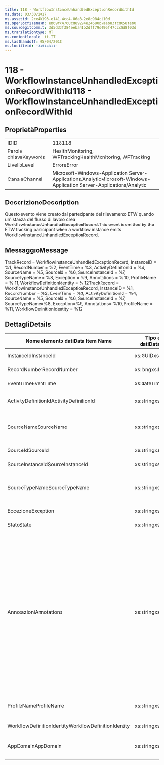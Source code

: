 ```yaml
---
title: 118 - WorkflowInstanceUnhandledExceptionRecordWithId
ms.date: 03/30/2017
ms.assetid: 2ce4b193-e141-4cc4-86a3-2e8c984c110d
ms.openlocfilehash: eb69fc4760cd89294e24680b5aab83fcd058feb0
ms.sourcegitcommit: 3d5d33f384eeba41b2dff79d096f47ccc8d8f03d
ms.translationtype: MT
ms.contentlocale: it-IT
ms.lasthandoff: 05/04/2018
ms.locfileid: "33514311"
---
```

# <a name="118---workflowinstanceunhandledexceptionrecordwithid"></a><span data-ttu-id="1d503-102">118 - WorkflowInstanceUnhandledExceptionRecordWithId</span><span class="sxs-lookup"><span data-stu-id="1d503-102">118 - WorkflowInstanceUnhandledExceptionRecordWithId</span></span>
## <a name="properties"></a><span data-ttu-id="1d503-103">Proprietà</span><span class="sxs-lookup"><span data-stu-id="1d503-103">Properties</span></span>  
  
|||  
|-|-|  
|<span data-ttu-id="1d503-104">ID</span><span class="sxs-lookup"><span data-stu-id="1d503-104">ID</span></span>|<span data-ttu-id="1d503-105">118</span><span class="sxs-lookup"><span data-stu-id="1d503-105">118</span></span>|  
|<span data-ttu-id="1d503-106">Parole chiave</span><span class="sxs-lookup"><span data-stu-id="1d503-106">Keywords</span></span>|<span data-ttu-id="1d503-107">HealthMonitoring, WFTracking</span><span class="sxs-lookup"><span data-stu-id="1d503-107">HealthMonitoring, WFTracking</span></span>|  
|<span data-ttu-id="1d503-108">Livello</span><span class="sxs-lookup"><span data-stu-id="1d503-108">Level</span></span>|<span data-ttu-id="1d503-109">Errore</span><span class="sxs-lookup"><span data-stu-id="1d503-109">Error</span></span>|  
|<span data-ttu-id="1d503-110">Canale</span><span class="sxs-lookup"><span data-stu-id="1d503-110">Channel</span></span>|<span data-ttu-id="1d503-111">Microsoft-Windows-Application Server-Applications/Analytic</span><span class="sxs-lookup"><span data-stu-id="1d503-111">Microsoft-Windows-Application Server-Applications/Analytic</span></span>|  
  
## <a name="description"></a><span data-ttu-id="1d503-112">Descrizione</span><span class="sxs-lookup"><span data-stu-id="1d503-112">Description</span></span>  
 <span data-ttu-id="1d503-113">Questo evento viene creato dal partecipante del rilevamento ETW quando un'istanza del flusso di lavoro crea WorkflowInstanceUnhandledExceptionRecord.</span><span class="sxs-lookup"><span data-stu-id="1d503-113">This event is emitted by the ETW tracking participant when a workflow instance emits WorkflowInstanceUnhandledExceptionRecord.</span></span>  
  
## <a name="message"></a><span data-ttu-id="1d503-114">Messaggio</span><span class="sxs-lookup"><span data-stu-id="1d503-114">Message</span></span>  
 <span data-ttu-id="1d503-115">TrackRecord = WorkflowInstanceUnhandledExceptionRecord, InstanceID = %1, RecordNumber = %2, EventTime = %3, ActivityDefinitionId = %4, SourceName = %5, SourceId = %6, SourceInstanceId = %7, SourceTypeName = %8, Exception = %9, Annotations = % 10, ProfileName = % 11, WorkflowDefinitionIdentity = % 12</span><span class="sxs-lookup"><span data-stu-id="1d503-115">TrackRecord = WorkflowInstanceUnhandledExceptionRecord, InstanceID = %1, RecordNumber = %2, EventTime = %3, ActivityDefinitionId = %4, SourceName = %5, SourceId = %6, SourceInstanceId = %7, SourceTypeName=%8, Exception=%9,  Annotations= %10, ProfileName = %11, WorkflowDefinitionIdentity = %12</span></span>  
  
## <a name="details"></a><span data-ttu-id="1d503-116">Dettagli</span><span class="sxs-lookup"><span data-stu-id="1d503-116">Details</span></span>  
  
|<span data-ttu-id="1d503-117">Nome elemento dati</span><span class="sxs-lookup"><span data-stu-id="1d503-117">Data Item Name</span></span>|<span data-ttu-id="1d503-118">Tipo elemento dati</span><span class="sxs-lookup"><span data-stu-id="1d503-118">Data Item Type</span></span>|<span data-ttu-id="1d503-119">Descrizione</span><span class="sxs-lookup"><span data-stu-id="1d503-119">Description</span></span>|  
|--------------------|--------------------|-----------------|  
|<span data-ttu-id="1d503-120">InstanceId</span><span class="sxs-lookup"><span data-stu-id="1d503-120">InstanceId</span></span>|<span data-ttu-id="1d503-121">xs:GUID</span><span class="sxs-lookup"><span data-stu-id="1d503-121">xs:GUID</span></span>|<span data-ttu-id="1d503-122">ID istanza del flusso di lavoro.</span><span class="sxs-lookup"><span data-stu-id="1d503-122">The instance id for the workflow</span></span>|  
|<span data-ttu-id="1d503-123">RecordNumber</span><span class="sxs-lookup"><span data-stu-id="1d503-123">RecordNumber</span></span>|<span data-ttu-id="1d503-124">xs:long</span><span class="sxs-lookup"><span data-stu-id="1d503-124">xs:long</span></span>|<span data-ttu-id="1d503-125">Numero di sequenza del record creato.</span><span class="sxs-lookup"><span data-stu-id="1d503-125">The sequence number of the emitted record</span></span>|  
|<span data-ttu-id="1d503-126">EventTime</span><span class="sxs-lookup"><span data-stu-id="1d503-126">EventTime</span></span>|<span data-ttu-id="1d503-127">xs:dateTime</span><span class="sxs-lookup"><span data-stu-id="1d503-127">xs:dateTime</span></span>|<span data-ttu-id="1d503-128">Ora di creazione dell'evento in UTC.</span><span class="sxs-lookup"><span data-stu-id="1d503-128">The time in UTC when the event was emitted</span></span>|  
|<span data-ttu-id="1d503-129">ActivityDefinitionId</span><span class="sxs-lookup"><span data-stu-id="1d503-129">ActivityDefinitionId</span></span>|<span data-ttu-id="1d503-130">xs:string</span><span class="sxs-lookup"><span data-stu-id="1d503-130">xs:string</span></span>|<span data-ttu-id="1d503-131">Nome dell'attività radice nel flusso di lavoro.</span><span class="sxs-lookup"><span data-stu-id="1d503-131">The name of the root activity in the workflow</span></span>|  
|<span data-ttu-id="1d503-132">SourceName</span><span class="sxs-lookup"><span data-stu-id="1d503-132">SourceName</span></span>|<span data-ttu-id="1d503-133">xs:string</span><span class="sxs-lookup"><span data-stu-id="1d503-133">xs:string</span></span>|<span data-ttu-id="1d503-134">Nome dell'attività di origine in cui si è verificato un errore che ha comportato l'eccezione unhandledException.</span><span class="sxs-lookup"><span data-stu-id="1d503-134">The source activity name that faulted resulting in the unhandledException</span></span>|  
|<span data-ttu-id="1d503-135">SourceId</span><span class="sxs-lookup"><span data-stu-id="1d503-135">SourceId</span></span>|<span data-ttu-id="1d503-136">xs:string</span><span class="sxs-lookup"><span data-stu-id="1d503-136">xs:string</span></span>|<span data-ttu-id="1d503-137">ID attività dell'attività di origine dell'errore.</span><span class="sxs-lookup"><span data-stu-id="1d503-137">The activity id of the fault source activity</span></span>|  
|<span data-ttu-id="1d503-138">SourceInstanceId</span><span class="sxs-lookup"><span data-stu-id="1d503-138">SourceInstanceId</span></span>|<span data-ttu-id="1d503-139">xs:string</span><span class="sxs-lookup"><span data-stu-id="1d503-139">xs:string</span></span>|<span data-ttu-id="1d503-140">ID istanza dell'attività di origine dell'errore.</span><span class="sxs-lookup"><span data-stu-id="1d503-140">The activity instance id of the fault source activity</span></span>|  
|<span data-ttu-id="1d503-141">SourceTypeName</span><span class="sxs-lookup"><span data-stu-id="1d503-141">SourceTypeName</span></span>|<span data-ttu-id="1d503-142">xs:string</span><span class="sxs-lookup"><span data-stu-id="1d503-142">xs:string</span></span>|<span data-ttu-id="1d503-143">Nome del tipo dell'attività di origine in cui si è verificato un errore che ha comportato l'eccezione unhandledException.</span><span class="sxs-lookup"><span data-stu-id="1d503-143">The source activity type name that faulted resulting in the unhandledException</span></span>|  
|<span data-ttu-id="1d503-144">Eccezione</span><span class="sxs-lookup"><span data-stu-id="1d503-144">Exception</span></span>|<span data-ttu-id="1d503-145">xs:string</span><span class="sxs-lookup"><span data-stu-id="1d503-145">xs:string</span></span>|<span data-ttu-id="1d503-146">Dettagli dell'eccezione non gestita.</span><span class="sxs-lookup"><span data-stu-id="1d503-146">The exception details for the unhandled exception</span></span>|  
|<span data-ttu-id="1d503-147">Stato</span><span class="sxs-lookup"><span data-stu-id="1d503-147">State</span></span>|<span data-ttu-id="1d503-148">xs:string</span><span class="sxs-lookup"><span data-stu-id="1d503-148">xs:string</span></span>|<span data-ttu-id="1d503-149">Stato corrente del flusso di lavoro.</span><span class="sxs-lookup"><span data-stu-id="1d503-149">The current state of the Workflow.</span></span>|  
|<span data-ttu-id="1d503-150">Annotazioni</span><span class="sxs-lookup"><span data-stu-id="1d503-150">Annotations</span></span>|<span data-ttu-id="1d503-151">xs:string</span><span class="sxs-lookup"><span data-stu-id="1d503-151">xs:string</span></span>|<span data-ttu-id="1d503-152">Annotazioni aggiunte a questo evento.</span><span class="sxs-lookup"><span data-stu-id="1d503-152">The annotations that were added to this event.</span></span> <span data-ttu-id="1d503-153">I valori vengono archiviati in un elemento xml nel formato \<elementi >\< nome elemento = "Nomeannotazione" Type = "> Valoreannotazione\</item > \< /items >.</span><span class="sxs-lookup"><span data-stu-id="1d503-153">The values are stored in an xml element in the format \<items>\< item name = "annotationName" type="System.String">annotationValue\</item>\</items>.</span></span> <span data-ttu-id="1d503-154">Se viene specificata alcuna annotazione, la stringa contiene \<elementi / >.</span><span class="sxs-lookup"><span data-stu-id="1d503-154">If no annotations are specified then the string contains \<items/>.</span></span> <span data-ttu-id="1d503-155">La dimensione dell'evento ETW è limitata da quella del buffer ETW o dal payload massimo per un evento ETW.</span><span class="sxs-lookup"><span data-stu-id="1d503-155">The ETW event size is limited by the ETW buffer size or the max payload for an ETW event.</span></span> <span data-ttu-id="1d503-156">Se la dimensione dell'evento supera i limiti ETW, l'evento viene troncato eliminando le annotazioni e sostituendo il valore di annotazione con \<elementi >...  \< /items >.</span><span class="sxs-lookup"><span data-stu-id="1d503-156">If the size of the event exceeds the ETW limits, then the event is truncated by dropping the annotations and replacing the annotation value with \<items>...\</items>.</span></span>|  
|<span data-ttu-id="1d503-157">ProfileName</span><span class="sxs-lookup"><span data-stu-id="1d503-157">ProfileName</span></span>|<span data-ttu-id="1d503-158">xs:string</span><span class="sxs-lookup"><span data-stu-id="1d503-158">xs:string</span></span>|<span data-ttu-id="1d503-159">Nome o profilo di rilevamento che ha determinato la creazione di questo evento.</span><span class="sxs-lookup"><span data-stu-id="1d503-159">The name or the tracking profile that resulted in this event being emitted</span></span>|  
|<span data-ttu-id="1d503-160">WorkflowDefinitionIdentity</span><span class="sxs-lookup"><span data-stu-id="1d503-160">WorkflowDefinitionIdentity</span></span>|<span data-ttu-id="1d503-161">xs:string</span><span class="sxs-lookup"><span data-stu-id="1d503-161">xs:string</span></span>|<span data-ttu-id="1d503-162">ID della definizione del flusso di lavoro</span><span class="sxs-lookup"><span data-stu-id="1d503-162">The workflow definition id</span></span>|  
|<span data-ttu-id="1d503-163">AppDomain</span><span class="sxs-lookup"><span data-stu-id="1d503-163">AppDomain</span></span>|<span data-ttu-id="1d503-164">xs:string</span><span class="sxs-lookup"><span data-stu-id="1d503-164">xs:string</span></span>|<span data-ttu-id="1d503-165">Stringa restituita da AppDomain.CurrentDomain.FriendlyName.</span><span class="sxs-lookup"><span data-stu-id="1d503-165">The string returned by AppDomain.CurrentDomain.FriendlyName.</span></span>|

